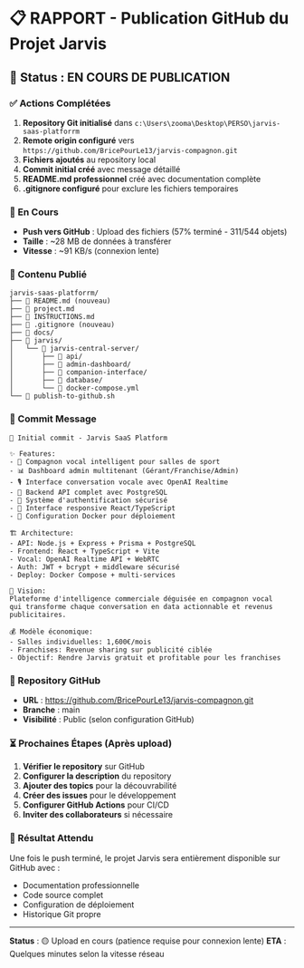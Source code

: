 # 📋 RAPPORT - Publication GitHub du Projet Jarvis

## 🎯 Status : EN COURS DE PUBLICATION

### ✅ Actions Complétées
1. **Repository Git initialisé** dans `c:\Users\zooma\Desktop\PERSO\jarvis-saas-platforrm`
2. **Remote origin configuré** vers `https://github.com/BricePourLe13/jarvis-compagnon.git`
3. **Fichiers ajoutés** au repository local
4. **Commit initial créé** avec message détaillé
5. **README.md professionnel** créé avec documentation complète
6. **.gitignore configuré** pour exclure les fichiers temporaires

### 🔄 En Cours
- **Push vers GitHub** : Upload des fichiers (57% terminé - 311/544 objets)
- **Taille** : ~28 MB de données à transférer
- **Vitesse** : ~91 KB/s (connexion lente)

### 📁 Contenu Publié
```
jarvis-saas-platforrm/
├── 📄 README.md (nouveau)
├── 📄 project.md
├── 📄 INSTRUCTIONS.md
├── 📄 .gitignore (nouveau)
├── 📁 docs/
├── 📁 jarvis/
│   └── 📁 jarvis-central-server/
│       ├── 📁 api/
│       ├── 📁 admin-dashboard/
│       ├── 📁 companion-interface/
│       ├── 📁 database/
│       └── 📄 docker-compose.yml
└── 📄 publish-to-github.sh
```

### 🎯 Commit Message
```
🎯 Initial commit - Jarvis SaaS Platform

✨ Features:
- 🤖 Compagnon vocal intelligent pour salles de sport
- 📊 Dashboard admin multitenant (Gérant/Franchise/Admin)
- 🎙️ Interface conversation vocale avec OpenAI Realtime
- 💾 Backend API complet avec PostgreSQL
- 🔐 Système d'authentification sécurisé
- 📱 Interface responsive React/TypeScript
- 🐳 Configuration Docker pour déploiement

🏗️ Architecture:
- API: Node.js + Express + Prisma + PostgreSQL
- Frontend: React + TypeScript + Vite
- Vocal: OpenAI Realtime API + WebRTC
- Auth: JWT + bcrypt + middleware sécurisé
- Deploy: Docker Compose + multi-services

🎯 Vision:
Plateforme d'intelligence commerciale déguisée en compagnon vocal
qui transforme chaque conversation en data actionnable et revenus publicitaires.

💰 Modèle économique:
- Salles individuelles: 1,600€/mois
- Franchises: Revenue sharing sur publicité ciblée
- Objectif: Rendre Jarvis gratuit et profitable pour les franchises
```

### 🔗 Repository GitHub
- **URL** : https://github.com/BricePourLe13/jarvis-compagnon.git
- **Branche** : main
- **Visibilité** : Public (selon configuration GitHub)

### ⏳ Prochaines Étapes (Après upload)
1. **Vérifier le repository** sur GitHub
2. **Configurer la description** du repository
3. **Ajouter des topics** pour la découvrabilité
4. **Créer des issues** pour le développement
5. **Configurer GitHub Actions** pour CI/CD
6. **Inviter des collaborateurs** si nécessaire

### 🎉 Résultat Attendu
Une fois le push terminé, le projet Jarvis sera entièrement disponible sur GitHub avec :
- Documentation professionnelle
- Code source complet
- Configuration de déploiement
- Historique Git propre

---

**Status** : 🟡 Upload en cours (patience requise pour connexion lente)
**ETA** : Quelques minutes selon la vitesse réseau
